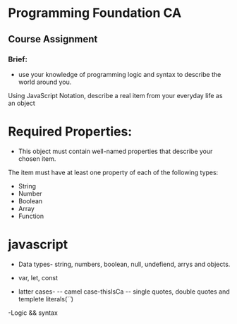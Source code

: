 # Programming Foundation CA

## Course Assignment

### Brief:

- use your knowledge of programming logic and syntax to describe the world around you.

Using JavaScript Notation, describe a real item from your everyday life as an object

# Required Properties:

- This object must contain well-named properties that describe your chosen item.

The item must have at least one property of each of the following types:

- String
- Number
- Boolean
- Array
- Function

# javascript

- Data types- string, numbers, boolean, null, undefiend, arrys and objects.

- var, let, const

- latter cases-
  -- camel case-thisIsCa
  -- single quotes, double quotes and templete literals(``)

-Logic && syntax

##
